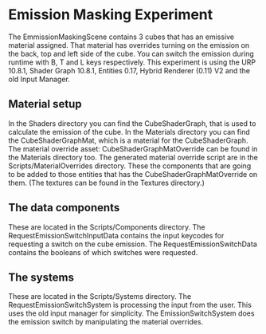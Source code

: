 # Emission Masking Experiment
The EmmissionMaskingScene contains 3 cubes that has an emissive material assigned. 
That material has overrides turning on the emission on the back, top and left side of the cube.
You can switch the emission during runtime with B, T and L keys respectively.
This experiment is using the URP 10.8.1, Shader Graph 10.8.1, Entities 0.17, Hybrid Renderer (0.11) V2 and the old Input Manager.

## Material setup
In the Shaders directory you can find the CubeShaderGraph, that is used to calculate the emission of the cube.
In the Materials directory you can find the CubeShaderGraphMat, which is a material for the CubeShaderGraph.
The material override asset: CubeShaderGraphMatOverride can be found in the Materials directory too. The generated material override script are in the Scripts/MaterialOverrides directory. These the components that are going to be added to those entities that has the CubeShaderGraphMatOverride on them.
(The textures can be found in the Textures directory.)

## The data components
These are located in the Scripts/Components directory.
The RequestEmissionSwitchInputData contains the input keycodes for requesting a switch on the cube emission.
The RequestEmissionSwitchData contains the booleans of which switches were requested.

## The systems
These are located in the Scripts/Systems directory.
The RequestEmissionSwitchSystem is processing the input from the user. This uses the old input manager for simplicity.
The EmissionSwitchSystem does the emission switch by manipulating the material overrides.

